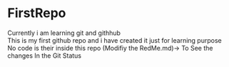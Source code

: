# FirstRepo
Currently i am learning git and githhub
<br>
This is my first github repo and i have created it just for learning purpose 
<br>
No code is their inside this repo
(Modifiy the RedMe.md)-> To See the changes  In the Git Status

